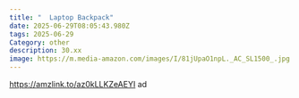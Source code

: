 ```yaml
---
title: "  Laptop Backpack"
date: 2025-06-29T08:05:43.980Z
tags: 2025-06-29
Category: other
description: 30.xx
image: https://m.media-amazon.com/images/I/81jUpaO1npL._AC_SL1500_.jpg
---
```

https://amzlink.to/az0kLLKZeAEYI ad